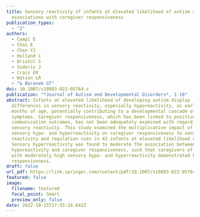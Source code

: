 ```yaml
---
title: Sensory reactivity of infants at elevated likelihood of autism and
  associations with caregiver responsiveness
publication_types:
  - "2"
authors:
  - Campi E
  - Choi E
  - Chen YJ
  - Holland C
  - Bristol S
  - Sideris J
  - Crais ER
  - Watson LR
  - "& Baranek GT"
doi: 10.1007/s10803-022-05764-z
publication: "*Journal of Autism and Developmental Disorders*, 1-10"
abstract: Infants at elevated likelihood of developing autism display
  differences in sensory reactivity, especially hyporeactivity, as early as 7
  months of age, potentially contributing to a developmental cascade of autism
  symptoms. Caregiver responsiveness, which has been linked to positive social
  communication outcomes, has not been adequately examined with regard to infant
  sensory reactivity. This study examined the multiplicative impact of infant
  sensory hypo- and hyperreactivity on caregiver responsiveness to sensory
  reactivity and regulation cues in 43 infants at elevated likelihood of autism.
  Sensory hyperreactivity was found to moderate the association between sensory
  hyporeactivity and caregiver responsiveness, such that caregivers of infants
  with moderately high sensory hypo- and hyperreactivity demonstrated higher
  responsiveness.
draft: false
url_pdf: https://link.springer.com/content/pdf/10.1007/s10803-022-05764-z.pdf
featured: false
image:
  filename: featured
  focal_point: Smart
  preview_only: false
date: 2022-10-15T17:55:24.642Z
---
```


